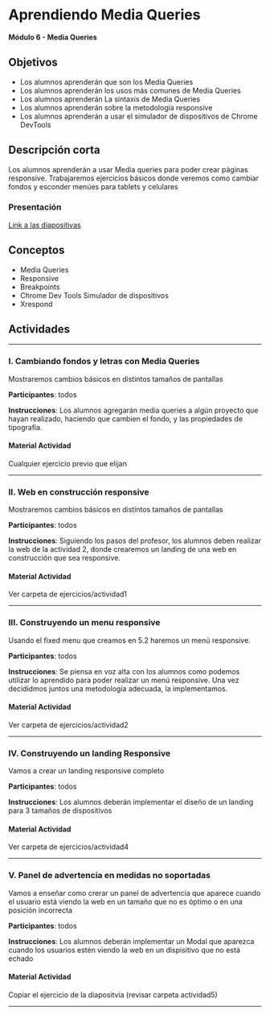 # Aprendiendo Media Queries

**Módulo 6 - Media Queries**

## Objetivos

- Los alumnos aprenderán que son los Media Queries
- Los alumnos aprenderán los usos más comunes de Media Queries
- Los alumnos aprenderán La sintaxis de Media Queries
- Los alumnos aprenderán sobre la metodología responsive
- Los alumnos aprenderán a usar el simulador de dispositivos de Chrome DevTools

## Descripción corta

Los alumnos aprenderán a usar Media queries para poder crear páginas responsive. Trabajaremos ejercicios básicos donde veremos como cambiar fondos y esconder menúes para tablets y celulares

### Presentación

[Link a las diapositivas](https://drive.google.com/open?id=1yOKlQOBYnUAMudCI2k_epB-BDkAFLVG0k9osdZ0pHbs)

## Conceptos

- Media Queries
- Responsive
- Breakpoints
- Chrome Dev Tools Simulador de dispositivos
- Xrespond

## Actividades

---

### I. Cambiando fondos y letras con Media Queries

Mostraremos cambios básicos en distintos tamaños de pantallas

**Participantes**: todos

**Instrucciones**: Los alumnos agregarán media queries a algún proyecto que hayan realizado, haciendo que cambien el fondo, y las propiedades de tipografía.

#### Material Actividad

Cualquier ejercicio previo que elijan

---

### II. Web en construcción responsive

Mostraremos cambios básicos en distintos tamaños de pantallas

**Participantes**: todos

**Instrucciones**: Siguiendo los pasos del profesor, los alumnos deben realizar la web de la actividad 2, donde crearemos un landing de una web en construcción que sea responsive.

#### Material Actividad

Ver carpeta de ejercicios/actividad1

---

### III. Construyendo un menu responsive

Usando el fixed menu que creamos en 5.2 haremos un menú responsive.

**Participantes**: todos

**Instrucciones**: Se piensa en voz alta con los alumnos como podemos utilizar lo aprendido para poder realizar un menú responsive. Una vez decididmos juntos una metodología adecuada, la implementamos.

#### Material Actividad

Ver carpeta de ejercicios/actividad2

---

### IV. Construyendo un landing Responsive

Vamos a crear un landing responsive completo

**Participantes**: todos

**Instrucciones**: Los alumnos deberán implementar el diseño de un landing para 3 tamaños de dispositivos

#### Material Actividad

Ver carpeta de ejercicios/actividad4

---

### V. Panel de advertencia en medidas no soportadas

Vamos a enseñar como crerar un panel de advertencia que aparece cuando el usuario está viendo la web en un tamaño que no es óptimo o en una posición incorrecta

**Participantes**: todos

**Instrucciones**: Los alumnos deberán implementar un Modal que aparezca cuando los usuarios estén viendo la web en un dispisitivo que no está echado

#### Material Actividad

Copiar el ejercicio de la diapositvia (revisar carpeta actividad5)

---
